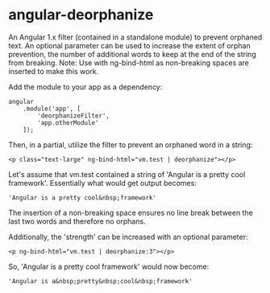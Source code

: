# angular-deorphanize

An Angular 1.x filter (contained in a standalone module) to prevent orphaned text. An optional parameter can be used to increase the extent of orphan prevention, the number of additional words to keep at the end of the string from breaking. Note: Use with ng-bind-html as non-breaking spaces are inserted to make this work.

Add the module to your app as a dependency:

    angular
        .module('app', [
            'deorphanizeFilter',
            'app.otherModule'
        ]);
        
Then, in a partial, utilize the filter to prevent an orphaned word in a string:

    <p class="text-large" ng-bind-html="vm.test | deorphanize"></p>
    
Let's assume that vm.test contained a string of 'Angular is a pretty cool framework'. Essentially what would get output becomes: 
    
    'Angular is a pretty cool&nbsp;framework'
    
The insertion of a non-breaking space ensures no line break between the last two words and therefore no orphans.
    
    
Additionally, the 'strength' can be increased with an optional parameter:

    <p ng-bind-html="vm.test | deorphanize:3"></p>
    
So, 'Angular is a pretty cool framework' would now become: 

    'Angular is a&nbsp;pretty&nbsp;cool&nbsp;framework'